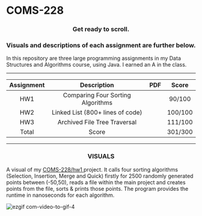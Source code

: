 # COMS-228


<h3><p align="center">Get ready to scroll.</p> </h3>
<h3><p align="center">Visuals and descriptions of each assignment are further below.</p> </h3>


In this repository are three large programming assignments in my Data Structures and Algorithms course, using Java. I earned an A in the class.

___________

| **Assignment** | **Description** | **PDF**|**Score** 
| :-------------: | :-------------: | :-------------: | :-------------: |
| HW1 | Comparing Four Sorting Algorithms | | 90/100 |
| HW2 | Linked List (800+ lines of code) | | 100/100 |
| HW3 | Archived File Tree Traversal | | 111/100 |
| Total | Score | | 301/300 |

___________

<h3><p align="center"> VISUALS </p> </h3>

A visual of my <a href="https://github.com/mccnick/COMS-228/tree/main/src/edu/iastate/cs228/hw1"> COMS-228/hw1 </a> project. It calls four sorting algorithms (Selection, Insertion, Merge and Quick) firstly for 2500 randomly generated points between (-50,50), reads a file within the main project and creates points from the file, sorts & prints those points. The program provides the runtime in nanoseconds for each algorithm.

![ezgif com-video-to-gif-4](https://github.com/mccnick/COMS-228/assets/91184284/3ef76668-03c0-4715-ab7e-664b561c23fc)

